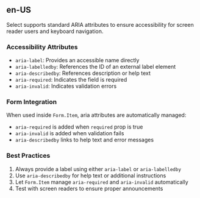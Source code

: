 ## en-US

Select supports standard ARIA attributes to ensure accessibility for screen reader users and keyboard navigation.

### Accessibility Attributes

- `aria-label`: Provides an accessible name directly
- `aria-labelledby`: References the ID of an external label element
- `aria-describedby`: References description or help text
- `aria-required`: Indicates the field is required
- `aria-invalid`: Indicates validation errors

### Form Integration

When used inside `Form.Item`, aria attributes are automatically managed:

- `aria-required` is added when `required` prop is true
- `aria-invalid` is added when validation fails
- `aria-describedby` links to help text and error messages

### Best Practices

1. Always provide a label using either `aria-label` or `aria-labelledby`
2. Use `aria-describedby` for help text or additional instructions
3. Let `Form.Item` manage `aria-required` and `aria-invalid` automatically
4. Test with screen readers to ensure proper announcements

